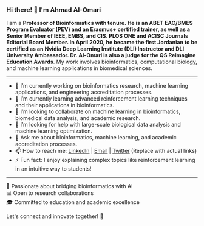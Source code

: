 
### Hi there! 👋 I'm Ahmad Al-Omari

I am a **Professor of Bioinformatics with tenure. He is an ABET EAC/BMES Program Evaluator (PEV) and an Erasmus+ certified trainer, as well as a Senior Member of IEEE, EMBS, and CIS. PLOS ONE and ACISC Journals Editorial Board Member. In April 2020, he became the first Jordanian to be certified as an Nvidia Deep Learning Institute (DLI) Instructor and DLI University Ambassador. Dr. Al-Omari is also a judge for the QS Reimagine Education Awards**. My work involves bioinformatics, computational biology, and machine learning applications in biomedical sciences.

---

- 🔭 I’m currently working on bioinformatics research, machine learning applications, and engineering accreditation processes.
- 🌱 I’m currently learning advanced reinforcement learning techniques and their applications in bioinformatics.
- 👯 I’m looking to collaborate on machine learning in bioinformatics, biomedical data analysis, and academic research.
- 🤔 I’m looking for help with large-scale biological data analysis and machine learning optimization.
- 💬 Ask me about bioinformatics, machine learning, and academic accreditation processes.
- 📫 How to reach me: [LinkedIn](#https://www.linkedin.com/in/ahmad-al-omari-219b6071/) | [Email](#) | [Twitter](#) (Replace with actual links)
- ⚡ Fun fact: I enjoy explaining complex topics like reinforcement learning in an intuitive way to students!

---

🧬 Passionate about bridging bioinformatics with AI  
📊 Open to research collaborations  
🎓 Committed to education and academic excellence  

Let's connect and innovate together! 🚀
